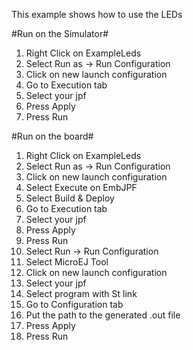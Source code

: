 This example shows how to use the LEDs

#Run on the Simulator#
1. Right Click on ExampleLeds
2. Select Run as -> Run Configuration 
3. Click on new launch configuration
4. Go to Execution tab
5. Select your jpf 
6. Press Apply
15. Press Run

#Run on the board#
1. Right Click on ExampleLeds
2. Select Run as -> Run Configuration 
3. Click on new launch configuration
4. Select Execute on EmbJPF
5. Select Build & Deploy
6. Go to Execution tab
7. Select your jpf 
15. Press Apply
16. Press Run
17. Select Run -> Run Configuration
18. Select MicroEJ Tool
19. Click on new launch configuration
20. Select your jpf 
21. Select program with St link
22. Go to Configuration tab
23. Put the path to the generated .out file
24. Press Apply
25. Press Run

